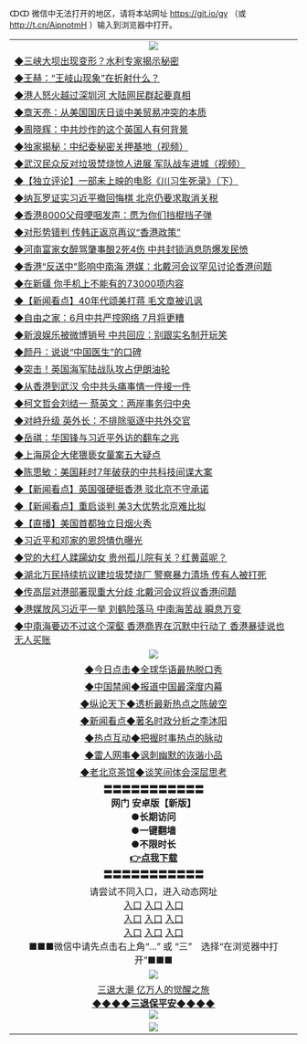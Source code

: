 ↀↀ 微信中无法打开的地区，请将本站网址 https://git.io/gy （或 http://t.cn/AipnotmH ）输入到浏览器中打开。 


<table>
  <tr>
    <td align=center><img src="https://github.com/gyhhx/image-upload/blob/master/ogate-c.JPG" /></td>
  </tr>
  <tr>
<td align=left>
<a href="https://xvery.li/oo.aspx?name=c1048981&key=lvvdiyawanfwimxk&from=gy">◆三峡大坝出现变形？水利专家揭示秘密</a><br/></td>
  </tr>
  <tr>
<td align=left>
<a href="https://xvery.li/oo.aspx?name=c1048968&key=lvvdiyawanfwimxk&from=gy">◆王赫：“王岐山现象”在折射什么？</a><br/></td>
 </tr>
  <tr>
<td align=left>
<a href="https://xvery.li/oo.aspx?name=c1048867&key=lvvdiyawanfwimxk&from=gy">◆港人怒火越过深圳河 大陆网民群起要真相</a><br/></td>
 </tr>
   <tr>
<td align=left>
<a href="https://xvery.li/oo.aspx?name=c1048927&key=lvvdiyawanfwimxk&from=gy">◆章天亮：从美国国庆日谈中美贸易冲突的本质</a><br/></td>
   </tr> 
  <tr>
<td align=left>
<a href="https://xvery.li/oo.aspx?name=c1048807&key=lvvdiyawanfwimxk&from=gy">◆周晓辉：中共炒作的这个英国人有何背景</a><br/></td>
  </tr> 
 <tr>
<td align=left>
<a href="https://xvery.li/oo.aspx?name=c1048976&key=lvvdiyawanfwimxk&from=gy">◆独家揭秘：中纪委秘密关押基地（视频）</a><br/>
</td>
   </tr>
 <tr>
<td align=left>
<a href="https://xvery.li/oo.aspx?name=http://www.soundofhope.org/gb/2019/07/05/n3011137.html&key=lvvdiyawanfwimxk&from=gy">◆武汉民众反对垃圾焚烧惊人进展 军队战车进城（视频）</a><br/></td>
  </tr>
  <tr>
<td align=left>
<a href="https://xvery.li/oo.aspx?name=c1049056&key=lvvdiyawanfwimxk&from=gy">◆【独立评论】一部未上映的电影《川习生死录》（下）</a><br/></td>
 </tr>
   <tr>
<td align=left>
<a href="https://xvery.li/oo.aspx?name=https://www.ntdtv.com/gb/2019/07/05/a102616367.html&key=lvvdiyawanfwimxk&from=gy">◆纳瓦罗证实习近平撤回悔棋 北京仍要求取消关税</a><br/>
</td>
   </tr>
 <tr>
<td align=left>
<a href="https://xvery.li/oo.aspx?name=https://www.ntdtv.com/gb/2019/07/06/a102616512.html&key=lvvdiyawanfwimxk&from=gy">◆香港8000父母哽咽发声：愿为你们挡棍挡子弹</a><br/></td>
  </tr>
  <tr>
<td align=left>
<a href="https://xvery.li/oo.aspx?name=c1049044&key=lvvdiyawanfwimxk&from=gy">◆对形势错判 传韩正返京再议“香港政策”</a><br/></td>
 </tr>
  <tr>
<td align=left>
<a href="https://xvery.li/oo.aspx?name=c1049028&key=lvvdiyawanfwimxk&from=gy">◆河南富家女醉驾肇事酿2死4伤 中共封锁消息防爆发民愤</a><br/></td>
 </tr>
   <tr>
<td align=left>
<a href="https://xvery.li/oo.aspx?name=c1048919&key=lvvdiyawanfwimxk&from=gy">◆香港“反送中”影响中南海 港媒：北戴河会议罕见讨论香港问题</a><br/></td>
   </tr> 
  <tr>
<td align=left>
<a href="https://xvery.li/oo.aspx?name=c1048959&key=lvvdiyawanfwimxk&from=gy">◆在新疆 你手机上不能有的73000项内容</a><br/></td>
  </tr> 
 <tr>
<td align=left>
<a href="https://xvery.li/oo.aspx?name=c1049022&key=lvvdiyawanfwimxk&from=gy">◆【新闻看点】40年代颂美打蒋 毛文章被讥讽</a><br/>
</td>
   </tr>
 <tr>
<td align=left>
<a href="https://xvery.li/oo.aspx?name=c1048954&key=lvvdiyawanfwimxk&from=gy">◆自由之家：6月中共严控网络 7月将更糟</a><br/>
</td>
   </tr>
 <tr>
<td align=left>
<a href="https://xvery.li/oo.aspx?name=c1049038&key=lvvdiyawanfwimxk&from=gy">◆新浪娱乐被微博销号 中共回应：别跟实名制开玩笑</a><br/></td>
  </tr>
  <tr>
<td align=left>
<a href="https://xvery.li/oo.aspx?name=c1049050&key=lvvdiyawanfwimxk&from=gy">◆颜丹：说说“中国医生”的口碑</a><br/></td>
 </tr>
   <tr>
<td align=left>
<a href="https://xvery.li/oo.aspx?name=c1048903&key=lvvdiyawanfwimxk&from=gy">◆突击！英国海军陆战队攻占伊朗油轮</a><br/>
</td>
   </tr>
 <tr>
<td align=left>
<a href="https://xvery.li/oo.aspx?name=c1049020&key=lvvdiyawanfwimxk&from=gy">◆从香港到武汉 令中共头痛事情一件接一件</a><br/>
</td>
</tr> 
<tr>
<td align=left>
<a href="https://xvery.li/oo.aspx?name=c1049037&key=lvvdiyawanfwimxk&from=gy">◆柯文哲会刘结一 蔡英文：两岸事务归中央</a><br/>
</td>       
</tr> 
  <tr>
<td align=left>
<a href="https://xvery.li/oo.aspx?name=c1048734&key=lvvdiyawanfwimxk&from=gy">◆对峙升级 英外长：不排除驱逐中共外交官</a><br/></td>
  </tr>
  <tr>
<td align=left>
<a href="https://xvery.li/oo.aspx?name=c1048783&key=lvvdiyawanfwimxk&from=gy">◆岳祺：华国锋与习近平外访的翻车之兆</a><br/></td>
 </tr>
  <tr>
<td align=left>
<a href="https://xvery.li/oo.aspx?name=c1048797&key=lvvdiyawanfwimxk&from=gy">◆上海房企大佬猥亵女童案五大疑点</a><br/></td>
 </tr>
   <tr>
<td align=left>
<a href="https://xvery.li/oo.aspx?name=c1048688&key=lvvdiyawanfwimxk&from=gy">◆陈思敏：美国耗时7年破获的中共科技间谍大案</a><br/></td>
   </tr> 
  <tr>
<td align=left>
<a href="https://xvery.li/oo.aspx?name=c1048767&key=lvvdiyawanfwimxk&from=gy">◆【新闻看点】英国强硬挺香港 驳北京不守承诺</a><br/></td>
  </tr> 
 <tr>
<td align=left>
<a href="https://xvery.li/oo.aspx?name=c1048765&key=lvvdiyawanfwimxk&from=gy">◆【新闻看点】重启谈判 美3大优势北京难比拟</a><br/>
</td>
   </tr>
 <tr>
<td align=left>
<a href="https://xvery.li/oo.aspx?name=c1048566&key=lvvdiyawanfwimxk&from=gy">◆【直播】美国首都独立日烟火秀</a><br/></td>
  </tr>
  <tr>
<td align=left>
<a href="https://xvery.li/oo.aspx?name=c1048723&key=lvvdiyawanfwimxk&from=gy">◆习近平和邓家的恩怨情仇曝光</a><br/></td>
 </tr>
   <tr>
<td align=left>
<a href="https://xvery.li/oo.aspx?name=c1048811&key=lvvdiyawanfwimxk&from=gy">◆党的大红人蹂躏幼女 贵州孤儿院有关？红黄蓝呢？</a><br/>
</td>
   </tr>
 <tr>
<td align=left>
<a href="https://xvery.li/oo.aspx?name=c1048695&key=lvvdiyawanfwimxk&from=gy">◆湖北万民持续抗议建垃圾焚烧厂 警察暴力清场 传有人被打死</a><br/></td>
  </tr>
  <tr>
<td align=left>
<a href="https://xvery.li/oo.aspx?name=https://www.ntdtv.com/gb/2019/07/04/a102615669.html&key=lvvdiyawanfwimxk&from=gy">◆传高层对港部署现重大分歧 北戴河会议将议香港问题</a><br/></td>
 </tr>
  <tr>
<td align=left>
<a href="https://xvery.li/oo.aspx?name=c1048719&key=lvvdiyawanfwimxk&from=gy">◆港媒放风习近平一举 刘鹤险落马 中南海苦战 瞬息万变</a><br/></td>
 </tr>
   <tr>
<td align=left>
<a href="https://xvery.li/oo.aspx?name=c1048727&key=lvvdiyawanfwimxk&from=gy">◆中南海要迈不过这个深壑 香港商界在沉默中行动了 香港暴徒说也无人买账</a><br/></td>
   </tr> 
  <tr>
    <td align=center><img src="https://github.com/gyhhx/image-upload/blob/master/title1.jpg" /></td>
  </tr>
   <tr>
   <td align=center> 
<a href="https://xvery.li/oo.aspx?name=c816850&key=lvvdiyawanfwimxk&from=gy&tag=9877">◆今日点击◆全球华语最热脱口秀</a><br/>
    </td>
  </tr>
  <tr>
  <td align=center>
<a href="https://xvery.li/oo.aspx?name=c816860&key=lvvdiyawanfwimxk&from=gy&tag=99733110">◆中国禁闻◆报道中国最深度内幕</a><br/>
   </tr>
  <tr>
     <td align=center>
<a href="https://xvery.li/oo.aspx?name=c816855&key=lvvdiyawanfwimxk&from=gy&tag=997110">◆纵论天下◆透析最新热点之陈破空</a><br/>
   </tr>
   <tr>
      <td align=center>
<a href="https://xvery.li/oo.aspx?name=c838308&key=lvvdiyawanfwimxk&from=gy&tag=9973110">◆新闻看点◆著名时政分析之李沐阳</a><br/>
   </tr>
   <tr>
     <td align=center>
<a href="https://xvery.li/oo.aspx?name=c816852&key=lvvdiyawanfwimxk&from=gy&tag=9733110">◆热点互动◆把握时事热点的脉动</a><br/>
   </tr>
   <tr>
      <td align=center>
<a href="https://xvery.li/oo.aspx?name=c816694&key=lvvdiyawanfwimxk&from=gy&tag=93310">◆雷人网事◆讽刺幽默的诙谐小品</a><br/>
   </tr>
   <tr>
    <td align=center>
<a href="https://xvery.li/oo.aspx?name=c816650&key=lvvdiyawanfwimxk&from=gy&tag=9973110">◆老北京茶馆◆谈笑间体会深层思考</a><br/>
   </tr>
  <tr>
    <td align=center>
 <b>〓〓〓〓〓〓〓〓〓〓〓<br/>网门 安卓版【新版】<br/> ●长期访问<br/> ●一键翻墙<br/>  ●不限时长<br/> 
 <a href="https://share.weiyun.com/5FMRSuD">👉<b>点我下载</a><br/>〓〓〓〓〓〓〓〓〓〓〓<br/>
    </td>
    </tr>
   <tr>
    <td align=center>请尝试不同入口，进入动态网址<br/>
      <a href="https://s3.us-east-2.amazonaws.com/ogateo/show.htm">入口</a>
      <a href="https://s3.ca-central-1.amazonaws.com/ogatec/show.htm">入口</a>
      <a href="https://s3.ap-southeast-2.amazonaws.com/ogatey/show.htm">入口</a><br/>
      <a href="https://s3.ap-northeast-2.amazonaws.com/ogates/show.htm">入口</a>
      <a href="https://s3.eu-central-1.amazonaws.com/ogatef/show.htm">入口</a>
      <a href="https://s3.ap-south-1.amazonaws.com/ogatem/show.htm">入口</a><br/>
      <a href="https://s3-us-west-1.amazonaws.com/ogaten/show.htm">入口</a>
      <a href="https://s3.eu-west-2.amazonaws.com/ogatel/show.htm">入口</a>
      <a href="https://s3.ap-northeast-1.amazonaws.com/ogatet/show.htm">入口</a><br/>
      ■■■微信中请先点击右上角“...” 或 “三”　选择“在浏览器中打开”■■■<b><br/>
    </td>
  </tr>
  <tr>
    <td align=center><img src="https://github.com/gyhhx/image-upload/blob/master/3.jpg" /> </td>
</tr>
  <tr>  
  <td align=center>
  <a href="http://ctbtfdoocixoa.global.ssl.fastly.net/oo.aspx?name=c894205&key=ofejcfaxcltk&from=gy&tag=9973110">三退大潮 亿万人的觉醒之旅</a><br/>
      <a href="http://ctbtfdoocixoa.global.ssl.fastly.net/oo.aspx?name=ogQuit.aspx&key=ofejcfaxcltk&from=gy"><b>◆◆◆◆三退保平安◆◆◆◆<br/></a>
      <img src="https://github.com/gyhhx/image-upload/blob/master/3t.jpg" /><br/>
      </td>
  </tr>
   <tr>
    <td align=center><img src="https://raw.githubusercontent.com/oGate2/Up/master/oGate_640.jpg"/></td>
  </tr>
</table>



